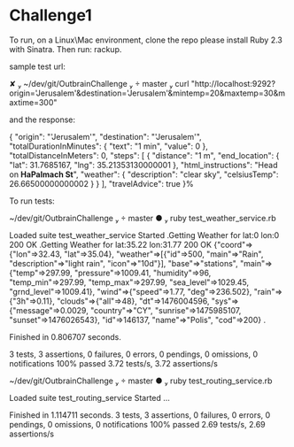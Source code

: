 # Challenge1

To run, on a Linux\Mac environment, 
clone the repo
please install Ruby 2.3 with Sinatra.
Then run: rackup.

sample test url:

 ✘  ~/dev/git/OutbrainChallenge   master  curl "http://localhost:9292?origin='Jerusalem'&destination='Jerusalem'&mintemp=20&maxtemp=30&maxtime=300"

and the response:


{
  "origin": "'Jerusalem'",
  "destination": "'Jerusalem'",
  "totalDurationInMinutes": {
    "text": "1 min",
    "value": 0
  },
  "totalDistanceInMeters": 0,
  "steps": [
    {
      "distance": "1 m",
      "end_location": {
        "lat": 31.7685167,
        "lng": 35.21353130000001
      },
      "html_instructions": "Head on <b>HaPalmach St</b>",
      "weather": {
        "description": "clear sky",
        "celsiusTemp": 26.66500000000002
      }
    }
  ],
  "travelAdvice": true
}%

To run tests:

 ~/dev/git/OutbrainChallenge   master ●  ruby test_weather_service.rb
 
Loaded suite test_weather_service
Started
.Getting Weather for lat:0 lon:0
200
OK
.Getting Weather for lat:35.22 lon:31.77
200
OK
{"coord"=>{"lon"=>32.43, "lat"=>35.04}, "weather"=>[{"id"=>500, "main"=>"Rain", "description"=>"light rain", "icon"=>"10d"}], "base"=>"stations", "main"=>{"temp"=>297.99, "pressure"=>1009.41, "humidity"=>96, "temp_min"=>297.99, "temp_max"=>297.99, "sea_level"=>1029.45, "grnd_level"=>1009.41}, "wind"=>{"speed"=>1.77, "deg"=>236.502}, "rain"=>{"3h"=>0.11}, "clouds"=>{"all"=>48}, "dt"=>1476004596, "sys"=>{"message"=>0.0029, "country"=>"CY", "sunrise"=>1475985107, "sunset"=>1476026543}, "id"=>146137, "name"=>"Polis", "cod"=>200}
.

Finished in 0.806707 seconds.

3 tests, 3 assertions, 0 failures, 0 errors, 0 pendings, 0 omissions, 0 notifications
100% passed
3.72 tests/s, 3.72 assertions/s

 ~/dev/git/OutbrainChallenge   master ●  ruby test_routing_service.rb

Loaded suite test_routing_service
Started
...

Finished in 1.114711 seconds.
3 tests, 3 assertions, 0 failures, 0 errors, 0 pendings, 0 omissions, 0 notifications
100% passed
2.69 tests/s, 2.69 assertions/s

